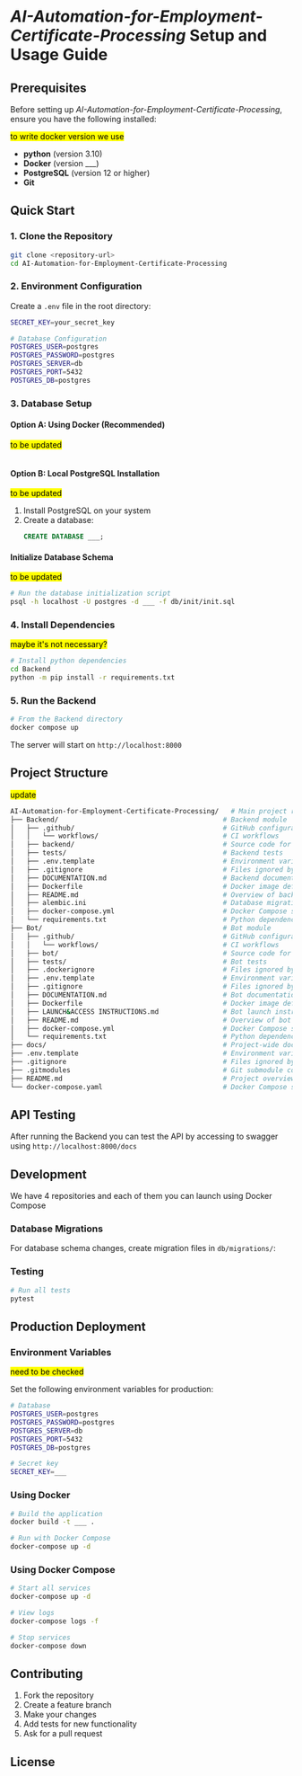 # *AI-Automation-for-Employment-Certificate-Processing* Setup and Usage Guide

## Prerequisites

Before setting up *AI-Automation-for-Employment-Certificate-Processing*, ensure you have the following installed:

<mark> to write docker version we use</mark>
- **python** (version 3.10)
- **Docker** (version ___)
- **PostgreSQL** (version 12 or higher)
- **Git**

## Quick Start

### 1. Clone the Repository

```bash
git clone <repository-url>
cd AI-Automation-for-Employment-Certificate-Processing
```

### 2. Environment Configuration

Create a `.env` file in the root directory:

```bash
SECRET_KEY=your_secret_key

# Database Configuration
POSTGRES_USER=postgres
POSTGRES_PASSWORD=postgres
POSTGRES_SERVER=db
POSTGRES_PORT=5432
POSTGRES_DB=postgres
```

### 3. Database Setup

#### Option A: Using Docker (Recommended)

<mark> to be updated </mark>

```bash

```

#### Option B: Local PostgreSQL Installation

<mark> to be updated </mark>

1. Install PostgreSQL on your system
2. Create a database:
   ```sql
   CREATE DATABASE ___;
   ```

#### Initialize Database Schema

<mark> to be updated </mark>

```bash
# Run the database initialization script
psql -h localhost -U postgres -d ___ -f db/init/init.sql
```

### 4. Install Dependencies

<mark> maybe it's not necessary? </mark>

```bash
# Install python dependencies
cd Backend
python -m pip install -r requirements.txt
```

### 5. Run the Backend

```powershell
# From the Backend directory
docker compose up
```

The server will start on `http://localhost:8000`

## Project Structure

<mark> update </mark>

```bash
AI-Automation-for-Employment-Certificate-Processing/   # Main project repository
├── Backend/                                         # Backend module
│   ├── .github/                                     # GitHub configuration
│   │   └── workflows/                               # CI workflows
│   ├── backend/                                     # Source code for backend
│   ├── tests/                                       # Backend tests
│   ├── .env.template                                # Environment variables template
│   ├── .gitignore                                   # Files ignored by Git
│   ├── DOCUMENTATION.md                             # Backend documentation
│   ├── Dockerfile                                   # Docker image definition
│   ├── README.md                                    # Overview of backend module
│   ├── alembic.ini                                  # Database migration configuration
│   ├── docker-compose.yml                           # Docker Compose setup for backend
│   └── requirements.txt                             # Python dependencies
├── Bot/                                             # Bot module
│   ├── .github/                                     # GitHub configuration
│   │   └── workflows/                               # CI workflows
│   ├── bot/                                         # Source code for bot
│   ├── tests/                                       # Bot tests
│   ├── .dockerignore                                # Files ignored by Docker
│   ├── .env.template                                # Environment variables template
│   ├── .gitignore                                   # Files ignored by Git
│   ├── DOCUMENTATION.md                             # Bot documentation
│   ├── Dockerfile                                   # Docker image definition
│   ├── LAUNCH&ACCESS INSTRUCTIONS.md                # Bot launch instructions
│   ├── README.md                                    # Overview of bot module
│   ├── docker-compose.yml                           # Docker Compose setup for bot
│   └── requirements.txt                             # Python dependencies
├── docs/                                            # Project-wide documentation
├── .env.template                                    # Environment variables template for project
├── .gitignore                                       # Files ignored by Git at root
├── .gitmodules                                      # Git submodule configurations
├── README.md                                        # Project overview
└── docker-compose.yaml                              # Docker Compose setup for all modules


```

## API Testing

After running the Backend you can test the API by accessing to swagger using `http://localhost:8000/docs`

## Development

We have 4 repositories and each of them you can launch using Docker Compose

### Database Migrations

For database schema changes, create migration files in `db/migrations/`:

### Testing

```bash
# Run all tests
pytest
```

## Production Deployment

### Environment Variables

<mark> need to be checked </mark>

Set the following environment variables for production:

```bash
# Database
POSTGRES_USER=postgres
POSTGRES_PASSWORD=postgres
POSTGRES_SERVER=db
POSTGRES_PORT=5432
POSTGRES_DB=postgres

# Secret key
SECRET_KEY=___
```

### Using Docker

```bash
# Build the application
docker build -t ___ .

# Run with Docker Compose
docker-compose up -d
```

### Using Docker Compose

```bash
# Start all services
docker-compose up -d

# View logs
docker-compose logs -f

# Stop services
docker-compose down
```

## Contributing

1. Fork the repository
2. Create a feature branch
3. Make your changes
4. Add tests for new functionality
5. Ask for a pull request

## License


